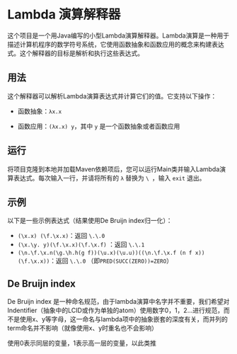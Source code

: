 # Lambda 演算解释器

这个项目是一个用Java编写的小型Lambda演算解释器。Lambda演算是一种用于描述计算机程序的数学符号系统，它使用函数抽象和函数应用的概念来构建表达式。这个解释器的目标是解析和执行这些表达式。

## 用法

这个解释器可以解析Lambda演算表达式并计算它们的值。它支持以下操作：

- 函数抽象：`λx.x`

- 函数应用：`(λx.x) y`，其中 `y` 是一个函数抽象或者函数应用

## 运行

将项目克隆到本地并加载Maven依赖项后，您可以运行Main类并输入Lambda演算表达式。每次输入一行，并请将所有的 `λ` 替换为 `\ `，输入 `exit` 退出。

## 示例

以下是一些示例表达式（结果使用De Bruijn index归一化）：

- `(\x.x) (\f.\x.x)`：返回 `\.\.0`
- `(\x.\y. y)(\f.\x.x)(\f.\x.f)` ：返回 `\.\.1`
- `(\n.\f.\x.n(\g.\h.h(g f))(\u.x)(\u.u))((\n.\f.\x.f (n f x))(\f.\x.x))`：返回 `\.\.0` （即`PRED(SUCC(ZERO))=ZERO`）

## De Bruijn index
De Bruijn index 是一种命名规范，由于lambda演算中名字并不重要，我们希望对Indentifier（抽象中的LCID或作为单独的atom）使用数字0，1，2...进行规范，而不是使用x、y等字母，这一命名与lambda项中的抽象嵌套的深度有关，而并列的term命名并不影响（就像使用x、y时重名也不会影响）

使用0表示同层的变量，1表示高一层的变量，以此类推

